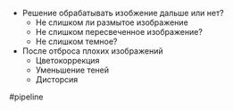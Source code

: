 * Решение обрабатывать изобжение дальше или нет?
	* Не слишком ли размытое изображение
	* Не слишком пересвеченное изображение?
	* Не слишком темное?
* После отброса плохих изображений
	* Цветокоррекция 
	* Уменьшение теней
	* Дисторсия

#pipeline